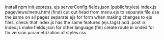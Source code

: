 
install npm init  express, ejs
serverConfig
fields,json
(public/styles)
index.js
pageviews/menu.html (first)
cut out head from menu.ejs to separate file use the same on all pages
separate ejs for form
when making changes to ejs files, check that index.js has the same features (ejs.tags)
add .post in index.js
make fields.json for other language (fin)
create route in ondex for fin version
parametrization of styles.css


